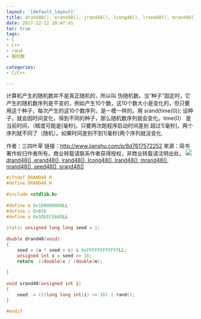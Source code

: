 ```yaml
---
layout: '[default_layout]'   
title: drand48(), erand48(), jrand48(), lcong48(), lrand48(), mrand48(), nrand48(), seed48(), srand48()      
date: 2017-12-12 10:47:41  
toc: true                  
tags:                        
- C
- C++
- rand
- 随机数

categories:                  
- C/C++

---
```

计算机产生的随机数并不是真正随机的，所以叫 伪随机数。当“种子”固定时，它产生的随机数序列是不变的，例如产生10个数，这10个数大小是变化的，但只要用这个种子，每次产生的这10个数序列，是一模一样的。用 srand(time(0)); 设种子，就会因时间变化，得到不同的种子，那么随机数序列就会变化。time(0） 是当前时间，（精度可能是[毫秒]。只要两次跑程序启动时间差别 超过1[毫秒]，两个序列就不同了（随机）。如果时间差别不到1[毫秒]两个序列就没变化.

作者：三四叶草
链接：http://www.jianshu.com/p/8d7617572252
來源：简书
著作权归作者所有。商业转载请联系作者获得授权，非商业转载请注明出处。
![](http://hi.csdn.net/attachment/201005/2/0_1272781721XBbf.gif)
[drand48(), erand48(), jrand48(), lcong48(), lrand48(), mrand48(), nrand48(), seed48(), srand48()](https://www.mkssoftware.com/docs/man3/drand48.3.asp)
<!--more-->
```C++
#ifndef DRAND48_H  
#define DRAND48_H  
  
#include <stdlib.h>  
  
#define m 0x100000000LL  
#define c 0xB16  
#define a 0x5DEECE66DLL  
  
static unsigned long long seed = 1;  
  
double drand48(void)  
{  
    seed = (a * seed + c) & 0xFFFFFFFFFFFFLL;  
    unsigned int x = seed >> 16;  
    return  ((double)x / (double)m);  
      
}  
  
void srand48(unsigned int i)  
{  
    seed  = (((long long int)i) << 16) | rand();  
}  
  
#endif  
```








